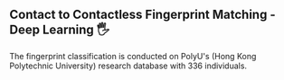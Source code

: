 ## Contact to Contactless Fingerprint Matching - Deep Learning 🖐
The fingerprint classification is conducted on PolyU's (Hong Kong Polytechnic University) research database with 336 individuals.

